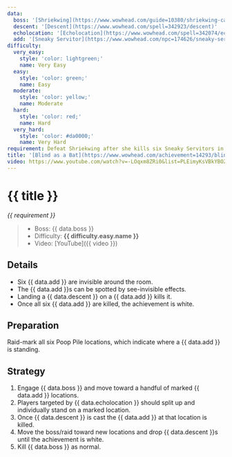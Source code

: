 ```yaml
---
data:
  boss: '[Shriekwing](https://www.wowhead.com/guide=10380/shriekwing-castle-nathria-strategy-guide)'
  descent: '[Descent](https://www.wowhead.com/spell=342923/descent)'
  echolocation: '[Echolocation](https://www.wowhead.com/spell=342074/echolocation)'
  add: '[Sneaky Servitor](https://www.wowhead.com/npc=174626/sneaky-servitor)'
difficulty:
  very_easy:
    style: 'color: lightgreen;'
    name: Very Easy
  easy:
    style: 'color: green;'
    name: Easy
  moderate:
    style: 'color: yellow;'
    name: Moderate
  hard:
    style: 'color: red;'
    name: Hard
  very_hard:
    style: 'color: #da0000;'
    name: Very Hard
requirement: Defeat Shriekwing after she kills six Sneaky Servitors in Castle Nathria on Normal difficulty or higher.
title: '[Blind as a Bat](https://www.wowhead.com/achievement=14293/blind-as-a-bat)'
video: https://www.youtube.com/watch?v=-LOqxm8ZRi0&list=PLEimyKsVBkYBOZLXtjOV8TTwM6qqY7elm&index=1
---
```


# {{ title }}

_{{ requirement }}_

> - Boss: {{ data.boss }}
> - Difficulty: **<span style="{{ difficulty.easy.style }}">{{ difficulty.easy.name }}</span>**
> - Video: [YouTube]({{ video }})

## Details

- Six {{ data.add }} are invisible around the room.
- The {{ data.add }}s can be spotted by see-invisible effects.
- Landing a {{ data.descent }} on a {{ data.add }} kills it.
- Once all six {{ data.add }} are killed, the achievement is white.

## Preparation

Raid-mark all six Poop Pile locations, which indicate where a {{ data.add }} is standing.

## Strategy

1. Engage {{ data.boss }} and move toward a handful of marked {{ data.add }} locations.
2. Players targeted by {{ data.echolocation }} should split up and individually stand on a marked location.
3. Once {{ data.descent }} is cast the {{ data.add }} at that location is killed.
4. Move the boss/raid toward new locations and drop {{ data.descent }}s until the achievement is white.
5. Kill {{ data.boss }} as normal.
